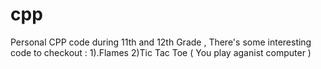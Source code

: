 # cpp
Personal CPP code during 11th and 12th Grade , There's some interesting code to checkout :
1).Flames
2)Tic Tac Toe ( You play aganist computer )
